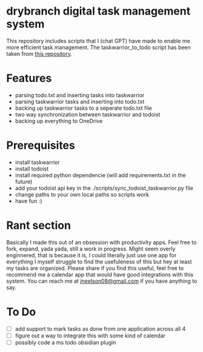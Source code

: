# drybranch digital task management system
This repository includes scripts that I (chat GPT) have made to enable me more efficient task management.
The taskwarrior_to_todo script has been taken from [this repository](https://github.com/juzim/taskwarrior2todo.txt).

# Features
- parsing todo.txt and inserting tasks into taskwarrior
- parsing taskwarrior tasks and inserting into todo.txt
- backing up taskwarrior tasks to a seperate todo.txt file
- two way synchronization between taskwarrior and todoist
- backing up everything to OneDrive

# Prerequisites
- install taskwarrior
- install todoist
- install required python dependencie (will add requirements.txt in the future)
- add your todoist api key in the ./scripts/sync_todoist_taskwarrior.py file
- change paths to your own local paths so scripts work
- have fun :)

# Rant section
Basically I made this out of an obsession with productivity apps.
Feel free to fork, expand, yada yada, still a work in progress.
Might seem overly enginnered, that is because it is, I could literally just use one app for everything I myself struggle to find the usefuleness of this but hey at least my tasks are organized.
Please share if you find this useful, feel free to recommend me a calendar app that would have good integrations with this system.
You can reach me at jneelson08@gmail.com if you have anything to say.

# To Do
- [ ] add support to mark tasks as done from one application across all 4
- [ ] figure out a way to integrate this with some kind of calendar
- [ ] possibly code a ms todo obsidian plugin